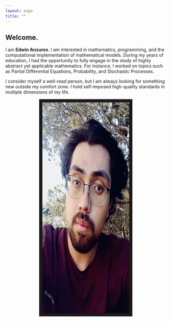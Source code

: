 ```yaml
---
layout: page
title: ""
---
```

## Welcome.

I am __Edwin Anzures__. I am interested in mathematics, programming, and the computational implementation of mathematical models. During my years of education, I had the opportunity to fully engage in the study of highly abstract yet applicable mathematics. For instance, I worked on topics such as Partial Differential Equations, Probability, and Stochastic Processes. 

I consider myself a well-read person, but I am always looking for something new outside my comfort zone. I hold self-imposed high-quality standards in multiple dimensions of my life.


<div style="text-align:center;">
<img src="/assets/pictures/edwin_cirm.jpeg" alt="Texto alternativo" width="272" height="661" border="10" >
</div>




